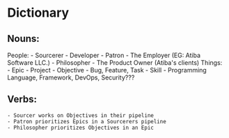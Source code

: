# Dictionary

## Nouns:
People:
    - Sourcerer - Developer
    - Patron - The Employer (EG: Atiba Software LLC.)
    - Philosopher - The Product Owner (Atiba's clients)
Things:
    - Epic - Project
    - Objective - Bug, Feature, Task
    - Skill - Programming Language, Framework, DevOps, Security???

## Verbs:
    - Sourcer works on Objectives in their pipeline
    - Patron prioritizes Epics in a Sourcerers pipeline
    - Philosopher prioritizes Objectives in an Epic

